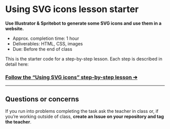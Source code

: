 # Using SVG icons lesson starter

**Use Illustrator & Spritebot to generate some SVG icons and use them in a website.**

- Approx. completion time: 1 hour
- Deliverables: HTML, CSS, images
- Due: Before the end of class

This is the starter code for a step-by-step lesson. Each step is described in detail here:

### [**Follow the “Using SVG icons” step-by-step lesson ➔**](https://learntheweb.courses/courses/web-dev-3/using-svg-icons/)

---

## Questions or concerns

If you run into problems completing the task ask the teacher in class or, if you’re working outside of class, **create an Issue on your repository and tag the teacher**.
